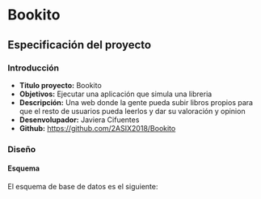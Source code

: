 # Bookito

## Especificación del proyecto

### Introducción
* **Titulo proyecto:** Bookito
* **Objetivos:** Ejecutar una aplicación que simula una libreria
* **Descripción:** Una web donde la gente pueda subir libros propios para que el resto de usuarios pueda leerlos y dar su valoración y opinion
* **Desenvolupador:** Javiera Cifuentes
* **Github:** https://github.com/2ASIX2018/Bookito

### Diseño
#### Esquema
El esquema de base de datos es el siguiente:

